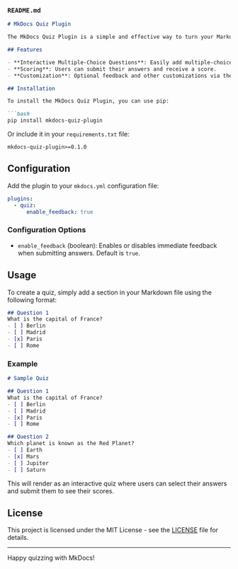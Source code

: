 ### `README.md`

```markdown
# MkDocs Quiz Plugin

The MkDocs Quiz Plugin is a simple and effective way to turn your Markdown documentation into interactive quizzes. With this plugin, you can create multiple-choice questions directly within your Markdown files, and users can interact with these quizzes right on your site.

## Features

- **Interactive Multiple-Choice Questions**: Easily add multiple-choice questions to your Markdown files.
- **Scoring**: Users can submit their answers and receive a score.
- **Customization**: Optional feedback and other customizations via the `mkdocs.yml` file.

## Installation

To install the MkDocs Quiz Plugin, you can use pip:

```bash
pip install mkdocs-quiz-plugin
```

Or include it in your `requirements.txt` file:

```plaintext
mkdocs-quiz-plugin>=0.1.0
```

## Configuration

Add the plugin to your `mkdocs.yml` configuration file:

```yaml
plugins:
  - quiz:
      enable_feedback: true
```

### Configuration Options

- `enable_feedback` (boolean): Enables or disables immediate feedback when submitting answers. Default is `true`.

## Usage

To create a quiz, simply add a section in your Markdown file using the following format:

```markdown
## Question 1
What is the capital of France?
- [ ] Berlin
- [ ] Madrid
- [x] Paris
- [ ] Rome
```

### Example

```markdown
# Sample Quiz

## Question 1
What is the capital of France?
- [ ] Berlin
- [ ] Madrid
- [x] Paris
- [ ] Rome

## Question 2
Which planet is known as the Red Planet?
- [ ] Earth
- [x] Mars
- [ ] Jupiter
- [ ] Saturn
```

This will render as an interactive quiz where users can select their answers and submit them to see their scores.

## License

This project is licensed under the MIT License - see the [LICENSE](LICENSE) file for details.

---

Happy quizzing with MkDocs!
```

